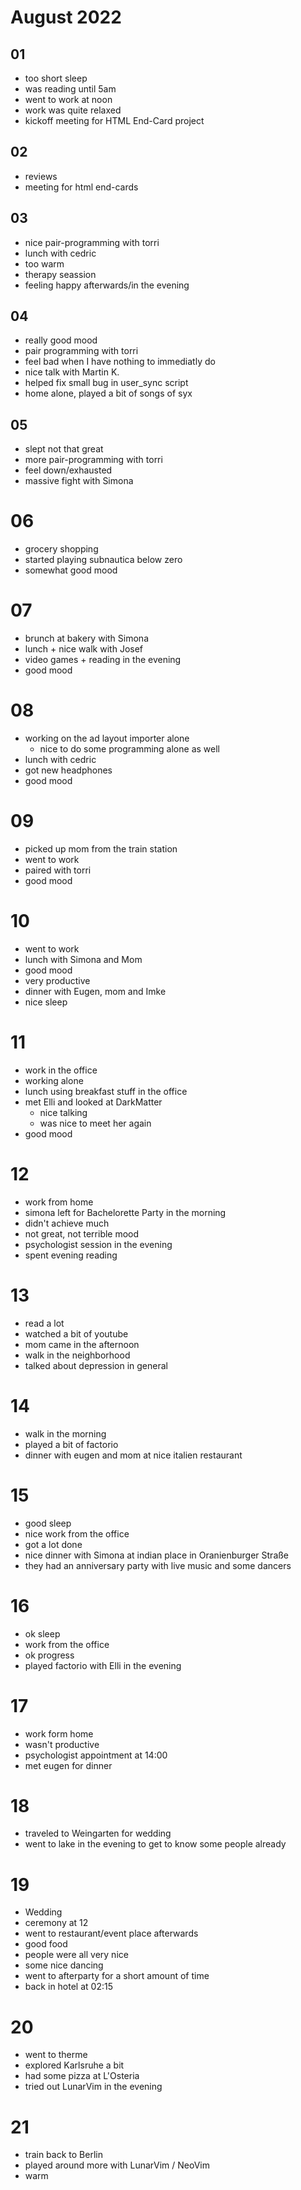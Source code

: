 # August 2022

## 01

- too short sleep
- was reading until 5am
- went to work at noon
- work was quite relaxed
- kickoff meeting for HTML End-Card project

## 02

- reviews
- meeting for html end-cards

## 03

- nice pair-programming with torri
- lunch with cedric
- too warm
- therapy seassion
- feeling happy afterwards/in the evening

## 04

- really good mood
- pair programming with torri
- feel bad when I have nothing to immediatly do
- nice talk with Martin K.
- helped fix small bug in user_sync script
- home alone, played a bit of songs of syx

## 05

- slept not that great
- more pair-programming with torri
- feel down/exhausted
- massive fight with Simona

# 06

- grocery shopping
- started playing subnautica below zero
- somewhat good mood

# 07

- brunch at bakery with Simona
- lunch + nice walk with Josef
- video games + reading in the evening
- good mood

# 08
- working on the ad layout importer alone
  - nice to do some programming alone as well
- lunch with cedric
- got new headphones
- good mood

# 09
- picked up mom from the train station
- went to work
- paired with torri
- good mood

# 10
- went to work
- lunch with Simona and Mom
- good mood
- very productive
- dinner with Eugen, mom and Imke
- nice sleep

# 11
- work in the office
- working alone
- lunch using breakfast stuff in the office
- met Elli and looked at DarkMatter
  - nice talking
  - was nice to meet her again
- good mood

# 12
- work from home
- simona left for Bachelorette Party in the morning
- didn't achieve much
- not great, not terrible mood
- psychologist session in the evening
- spent evening reading

# 13
- read a lot
- watched a bit of youtube
- mom came in the afternoon
- walk in the neighborhood
- talked about depression in general

# 14
- walk in the morning
- played a bit of factorio
- dinner with eugen and mom at nice italien restaurant

# 15
- good sleep
- nice work from the office
- got a lot done
- nice dinner with Simona at indian place in Oranienburger Straße
- they had an anniversary party with live music and some dancers

# 16
- ok sleep
- work from the office
- ok progress
- played factorio with Elli in the evening

# 17
- work form home
- wasn't productive
- psychologist appointment at 14:00
- met eugen for dinner

# 18
- traveled to Weingarten for wedding
- went to lake in the evening to get to know some people already


# 19
- Wedding
- ceremony at 12
- went to restaurant/event place afterwards
- good food
- people were all very nice
- some nice dancing
- went to afterparty for a short amount of time
- back in hotel at 02:15

# 20
- went to therme
- explored Karlsruhe a bit
- had some pizza at L'Osteria
- tried out LunarVim in the evening

# 21
- train back to Berlin
- played around more with LunarVim / NeoVim
- warm

